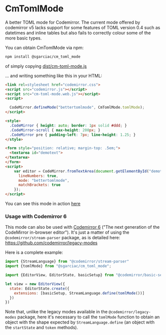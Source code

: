# CmTomlMode

A better TOML mode for Codemirror. The current mode offered by codemirror v5 lacks
support for some features of TOML version 0.4 such as datetimes and inline
tables but also fails to correctly colour some of the more basic types.

You can obtain CmTomlMode via npm:

```bash
npm install @sgarciac/cm_toml_mode
```

of simply copying 
[dist/cm-toml-mode.js](https://raw.githubusercontent.com/sgarciac/cm-toml-mode/master/dist/cm-toml-mode.web.js)

 ... and writing something like this in your HTML:

```html
<link rel=stylesheet href="codemirror.css">
<script src="codemirror.js"></script>
<script src="cm-toml-mode.web.js"></script>
<script>

  CodeMirror.defineMode("bettertomlmode", CmTomlMode.tomlMode);
</script>

<style>
  .CodeMirror { height: auto; border: 1px solid #ddd; }
  .CodeMirror-scroll { max-height: 200px; }
  .CodeMirror pre { padding-left: 7px; line-height: 1.25; }
</style>

<form style="position: relative; margin-top: .5em;">
  <textarea id="demotext">
</textarea>
</form>
<script>
    var editor = CodeMirror.fromTextArea(document.getElementById("demotext"), {
      lineNumbers: true,
      mode: "bettertomlmode",
      matchBrackets: true
    });
</script>

```

You can see this mode in action [here](https://sgarciac.github.io/cm-toml-mode/)

### Usage with Codemirror 6

This mode can also be used with [Codemirror 6](https://codemirror.net/6/) ("The next 
generation of the CodeMirror in-browser editor"). It's just a matter of using the
`@codemirror/stream-parser` package, as is detailed here: https://github.com/codemirror/legacy-modes

Here is a complete example:

```js
import {StreamLanguage} from "@codemirror/stream-parser"
import {tomlMode} from "@sgarciac/cm_toml_mode";

import {EditorView, EditorState, basicSetup} from "@codemirror/basic-setup"

let view = new EditorView({
  state: EditorState.create({
    extensions: [basicSetup, StreamLanguage.define(tomlMode())]
  })
})
```

Note that, unlike the legacy modes available in the `@codemirror/legacy-modes` package,
here it's necessary to call the `tomlMode` function to obtain an object with the 
shape expected by `StreamLanguage.define` (an object with the `startState` and `token` methods).

